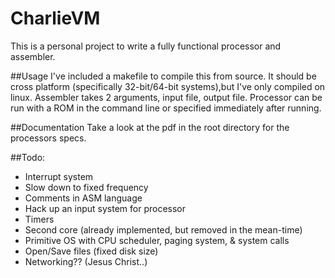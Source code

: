 # CharlieVM
This is a personal project to write a fully functional processor and assembler.

##Usage
I've included a makefile to compile this from source. It should be cross platform (specifically 32-bit/64-bit systems),but I've only compiled on linux. Assembler takes 2 arguments, input file, output file. Processor can be run with a ROM in the command line or specified immediately after running. 

##Documentation
Take a look at the pdf in the root directory for the processors specs. 

##Todo:
- Interrupt system
- Slow down to fixed frequency
- Comments in ASM language
- Hack up an input system for processor
- Timers
- Second core (already implemented, but removed in the mean-time)
- Primitive OS with CPU scheduler, paging system, & system calls
- Open/Save files (fixed disk size)
- Networking?? (Jesus Christ..)
